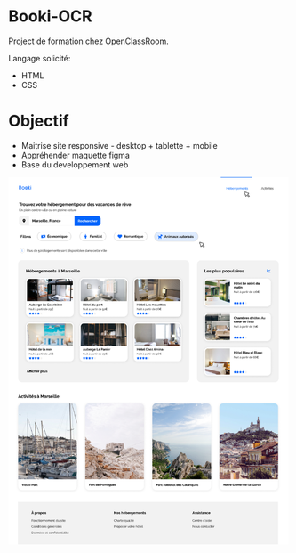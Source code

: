 # Booki-OCR

Project de formation chez OpenClassRoom.

Langage solicité:
- HTML
- CSS


# Objectif 

- Maitrise site responsive - desktop + tablette + mobile
- Appréhender maquette figma
- Base du developpement web

![screenshot du site](./0-Order-Mission/desktop.png)
